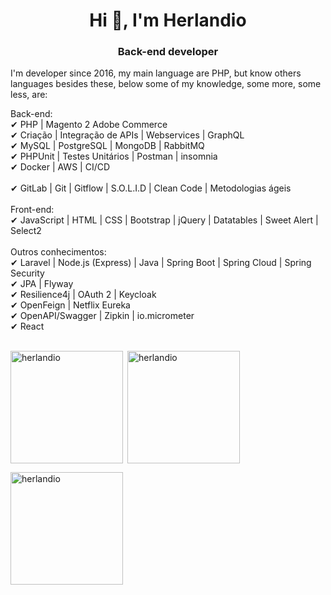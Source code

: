 <h1 align="center">Hi 👋, I'm Herlandio</h1>
<h3 align="center">Back-end developer</h3>

I'm developer since 2016, my main language are PHP, but know others languages besides these, below some of my knowledge, some more, some less, are:

Back-end:</br>
✔ PHP | Magento 2 Adobe Commerce </br>
✔ Criação | Integração de APIs | Webservices | GraphQL </br>
✔ MySQL | PostgreSQL | MongoDB | RabbitMQ </br>
✔ PHPUnit | Testes Unitários | Postman | insomnia </br>
✔ Docker | AWS | CI/CD </br>
</br>
✔ GitLab | Git | Gitflow | S.O.L.I.D | Clean Code | Metodologias ágeis </br>
</br>
Front-end: </br>
✔ JavaScript | HTML | CSS | Bootstrap | jQuery | Datatables | Sweet Alert | Select2 </br>
</br>
Outros conhecimentos: </br>
✔ Laravel | Node.js (Express) | Java | Spring Boot | Spring Cloud | Spring Security </br>
✔ JPA | Flyway </br>
✔ Resilience4j | OAuth 2 | Keycloak </br>
✔ OpenFeign | Netflix Eureka </br>
✔ OpenAPI/Swagger | Zipkin | io.micrometer </br>
✔ React</br>
</br>
<div>
  <p><img align="left" height="180em" src="https://github-readme-stats.vercel.app/api/top-langs?username=herlandio&show_icons=true&locale=en&layout=compact" alt="herlandio" /></p>
  <p>&nbsp;<img align="center" height="180em" src="https://github-readme-stats.vercel.app/api?username=herlandio&show_icons=true&locale=en" alt="herlandio" /></p>
  <p><img align="center" height="180em" src="https://github-readme-streak-stats.herokuapp.com/?user=herlandio&" alt="herlandio" /></p>
  
</div>
